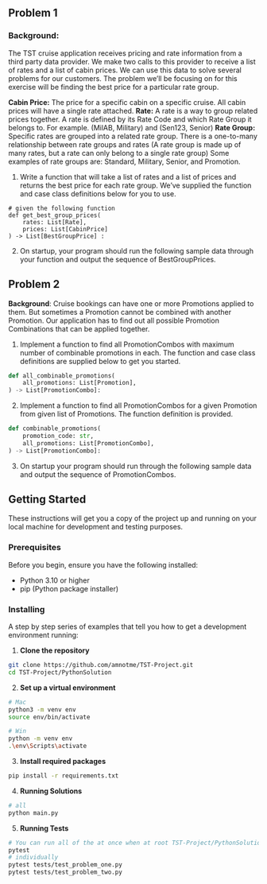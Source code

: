 ## Problem 1

### Background: 

The TST cruise application receives pricing and rate information from a third party data provider. We make two calls to this provider to receive a list of rates and a list of cabin prices. We can use this data to solve several problems for our customers. The problem we’ll be focusing on for this exercise will be finding the best price for a particular rate group.

**Cabin Price:** The price for a specific cabin on a specific cruise. All cabin prices will have a single rate attached.
**Rate:** A rate is a way to group related prices together. A rate is defined by its Rate Code and which Rate Group it belongs to. For example. (MilAB, Military) and (Sen123, Senior)
**Rate Group:** Specific rates are grouped into a related rate group. There is a one-to-many relationship between rate groups and rates (A rate group is made up of many rates, but a rate can only belong to a single rate group) Some examples of rate groups are: Standard, Military, Senior, and Promotion.


1. Write a function that will take a list of rates and a list of prices and returns the best price for each rate group. We’ve supplied the function and case class definitions below for you to use.

```python3
# given the following function
def get_best_group_prices(
    rates: List[Rate], 
    prices: List[CabinPrice]
) -> List[BestGroupPrice] :
```
2. On startup, your program should run the following sample data through your function and output the sequence of BestGroupPrices.

## Problem 2

**Background**: Cruise bookings can have one or more Promotions applied to them. But sometimes a Promotion cannot be combined with another Promotion. Our application has to find out all possible Promotion Combinations that can be applied together.

1. Implement a function to find all PromotionCombos with maximum number of combinable promotions in each. The function and case class definitions are supplied below to get you started.
```python
def all_combinable_promotions(
    all_promotions: List[Promotion],
) -> List[PromotionCombo]:
```
2. Implement a function to find all PromotionCombos for a given Promotion from given list of Promotions. The function definition is provided. 
```python
def combinable_promotions(
    promotion_code: str,
    all_promotions: List[PromotionCombo],
) -> List[PromotionCombo]:
```
3. On startup your program should run through the following sample data and output the sequence of PromotionCombos.


## Getting Started

These instructions will get you a copy of the project up and running on your local machine for development and testing purposes.

### Prerequisites

Before you begin, ensure you have the following installed:
- Python 3.10 or higher
- pip (Python package installer)

### Installing

A step by step series of examples that tell you how to get a development environment running:

1. **Clone the repository**

```bash
git clone https://github.com/amnotme/TST-Project.git
cd TST-Project/PythonSolution
```
2. **Set up a virtual environment**

```bash
# Mac
python3 -m venv env
source env/bin/activate

# Win
python -m venv env
.\env\Scripts\activate
```

3. **Install required packages**

```bash
pip install -r requirements.txt
```
4. **Running Solutions**

```bash
# all
python main.py
```

5. **Running Tests**
```bash
# You can run all of the at once when at root TST-Project/PythonSolution
pytest
# individually
pytest tests/test_problem_one.py
pytest tests/test_problem_two.py


```